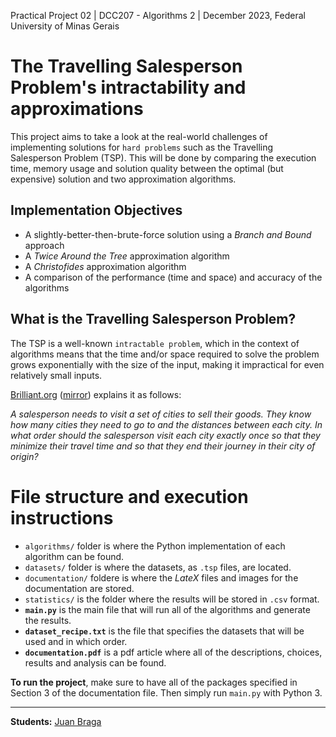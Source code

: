 Practical Project 02 | DCC207 - Algorithms 2 | December 2023, Federal University of Minas Gerais

# The Travelling Salesperson Problem's intractability and approximations
This project aims to take a look at the real-world challenges of implementing solutions for `hard problems` such as the Travelling Salesperson Problem (TSP). This will be done by comparing the execution time, memory usage and solution quality between the optimal (but expensive) solution and two approximation algorithms.

## Implementation Objectives
- A slightly-better-then-brute-force solution using a *Branch and Bound* approach
- A *Twice Around the Tree* approximation algorithm
- A *Christofides* approximation algorithm
- A comparison of the performance (time and space) and accuracy of the algorithms

## What is the Travelling Salesperson Problem?
The TSP is a well-known `intractable problem`, which in the context of algorithms means that the time and/or space required to solve the problem grows exponentially with the size of the input, making it impractical for even relatively small inputs.

[Brilliant.org](https://brilliant.org/wiki/traveling-salesperson-problem/) ([mirror](https://web.archive.org/web/20230926122114/https://brilliant.org/wiki/traveling-salesperson-problem/)) explains it as follows:

*A salesperson needs to visit a set of cities to sell their goods. They know how many cities they need to go to and the distances between each city. In what order should the salesperson visit each city exactly once so that they minimize their travel time and so that they end their journey in their city of origin?*

# File structure and execution instructions
- `algorithms/` folder is where the Python implementation of each algorithm can be found.
- `datasets/` folder is where the datasets, as `.tsp` files, are located.
- `documentation/` foldere is where the *LateX* files and images for the documentation are stored.
- `statistics/` is the folder where the results will be stored in `.csv` format.
- **`main.py`** is the main file that will run all of the algorithms and generate the results.
- **`dataset_recipe.txt`** is the file that specifies the datasets that will be used and in which order.
- **`documentation.pdf`** is a pdf article where all of the descriptions, choices, results and analysis can be found.

**To run the project**, make sure to have all of the packages specified in Section 3 of the documentation file. Then simply run `main.py` with Python 3.


---
**Students:**
[Juan Braga](https://github.com/juanmbraga)
